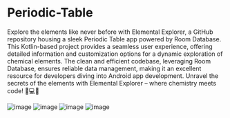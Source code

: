 # Periodic-Table

Explore the elements like never before with Elemental Explorer, a GitHub repository housing a sleek Periodic Table app powered by Room Database. This Kotlin-based project provides a seamless user experience, offering detailed information and customization options for a dynamic exploration of chemical elements. The clean and efficient codebase, leveraging Room Database, ensures reliable data management, making it an excellent resource for developers diving into Android app development. Unravel the secrets of the elements with Elemental Explorer – where chemistry meets code! 🧪💻🌐

![image](https://github.com/jamlumauig00/Periodic-Table/assets/151505868/6a4497be-d7a6-4979-beb9-a0c06f58bd26)
![image](https://github.com/jamlumauig00/Periodic-Table/assets/151505868/4b69f841-b01b-4042-ad53-3523b96ce00f)
![image](https://github.com/jamlumauig00/Periodic-Table/assets/151505868/bfb1a4ba-dedc-4fbe-8681-6f5bb077f3b7)
![image](https://github.com/jamlumauig00/Periodic-Table/assets/151505868/ee5adc14-649c-4369-b462-4992d51d70f0)
